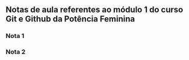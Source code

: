 ## Notas de aula referentes ao módulo 1 do curso Git e Github da Potência Feminina

### Nota 1

### Nota 2